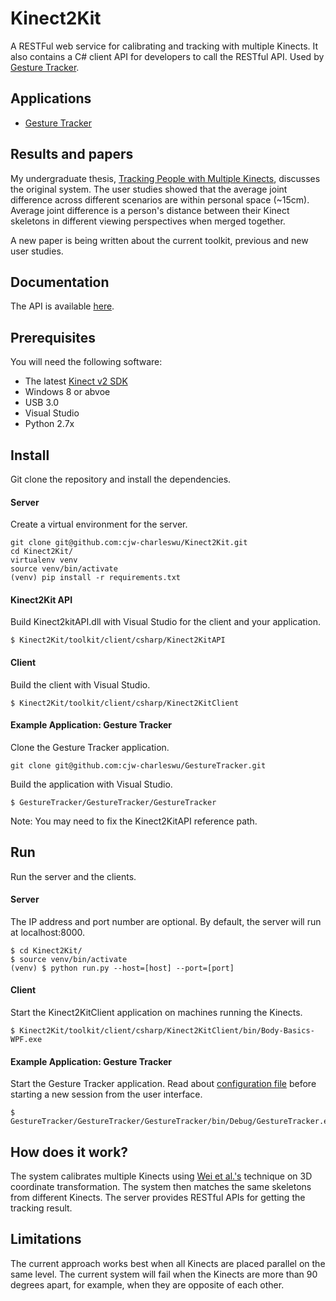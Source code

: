 # Kinect2Kit
A RESTFul web service for calibrating and tracking with multiple Kinects. It also contains a C# client API for developers to call the RESTful API. Used by [Gesture Tracker][1].

## Applications
* [Gesture Tracker](https://github.com/cjw-charleswu/GestureTracker)


## Results and papers
My undergraduate thesis, [Tracking People with Multiple Kinects][2], discusses the original system. The user studies showed that the average joint difference across different scenarios are within personal space (~15cm). Average joint difference is a person's distance between their Kinect skeletons in different viewing perspectives when merged together.

A new paper is being written about the current toolkit, previous and new user studies.


## Documentation
The API is available [here](http://cjw-charleswu.github.io/Kinect2Kit/).


## Prerequisites
You will need the following software:

- The latest [Kinect v2 SDK][3]
- Windows 8 or abvoe
- USB 3.0
- Visual Studio
- Python 2.7x


## Install
Git clone the repository and install the dependencies.

#### Server
Create a virtual environment for the server.

    git clone git@github.com:cjw-charleswu/Kinect2Kit.git
    cd Kinect2Kit/
    virtualenv venv
    source venv/bin/activate
    (venv) pip install -r requirements.txt

#### Kinect2Kit API
Build Kinect2kitAPI.dll with Visual Studio for the client and your application.

    $ Kinect2Kit/toolkit/client/csharp/Kinect2KitAPI

#### Client
Build the client with Visual Studio.

    $ Kinect2Kit/toolkit/client/csharp/Kinect2KitClient

#### Example Application: Gesture Tracker
Clone the Gesture Tracker application.

	git clone git@github.com:cjw-charleswu/GestureTracker.git

Build the application with Visual Studio.

	$ GestureTracker/GestureTracker/GestureTracker

Note: You may need to fix the Kinect2KitAPI reference path.


## Run
Run the server and the clients.

#### Server
The IP address and port number are optional. By default, the server will run at localhost:8000.

	$ cd Kinect2Kit/
    $ source venv/bin/activate
    (venv) $ python run.py --host=[host] --port=[port]

#### Client
Start the Kinect2KitClient application on machines running the Kinects.

    $ Kinect2Kit/toolkit/client/csharp/Kinect2KitClient/bin/Body-Basics-WPF.exe

#### Example Application: Gesture Tracker
Start the Gesture Tracker application. Read about [configuration file][4] before starting a new session from the user interface.
	
	$ GestureTracker/GestureTracker/GestureTracker/bin/Debug/GestureTracker.exe


## How does it work?
The system calibrates multiple Kinects using [Wei et al.'s][5] technique on 3D coordinate transformation. The system then matches the same skeletons from different Kinects. The server provides RESTful APIs for getting the tracking result.


## Limitations
The current approach works best when all Kinects are placed parallel on the same level. The current system will fail when the Kinects are more than 90 degrees apart, for example, when they are opposite of each other.


[1]: https://github.com/cjw-charleswu/GestureTracker
[2]: https://github.com/cjw-charleswu/KinectMultiTrack/blob/master/Deliverables/Report/Final/thesis.pdf
[3]: https://www.microsoft.com/en-us/kinectforwindows/develop/
[4]: http://cjw-charleswu.github.io/Kinect2Kit/#docs/api/configuration/configuration
[5]: http://www.thinkmind.org/download.php?articleid=mmedia_2014_4_20_50039